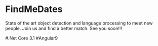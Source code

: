 # FindMeDates
State of the art object detection and language processing to meet new people.
Join us and find a better match. See you soon!!!

#.Net Core 3.1 #Angular9
